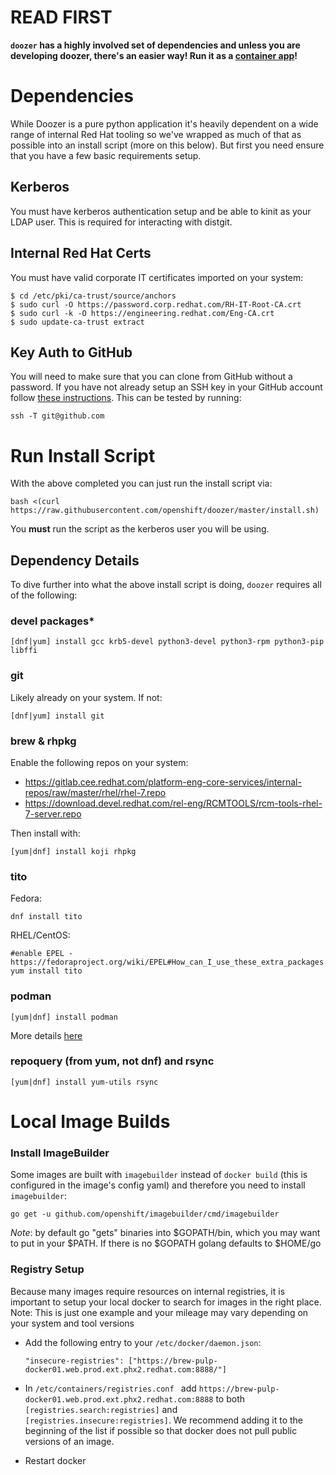 # READ FIRST
**`doozer` has a highly involved set of dependencies and unless you are developing doozer, there's an easier way! Run it as a [container app](Container.md)!**


# Dependencies

While Doozer is a pure python application it's heavily dependent on a wide range of internal Red Hat tooling so we've wrapped as much of that as possible into an install script (more on this below). But first you need ensure that you have a few basic requirements setup.


## Kerberos
You must have kerberos authentication setup and be able to kinit as your LDAP user. This is required for interacting with distgit.

## Internal Red Hat Certs
You must have valid corporate IT certificates imported on your system:


```
$ cd /etc/pki/ca-trust/source/anchors
$ sudo curl -O https://password.corp.redhat.com/RH-IT-Root-CA.crt
$ sudo curl -k -O https://engineering.redhat.com/Eng-CA.crt
$ sudo update-ca-trust extract
```

## Key Auth to GitHub

You will need to make sure that you can clone from GitHub without a password. If you have not already setup an SSH key in your GitHub account follow [these instructions](https://help.github.com/articles/adding-a-new-ssh-key-to-your-github-account/). This can be tested by running:

`ssh -T git@github.com`

# Run Install Script

With the above completed you can just run the install script via:

`bash <(curl https://raw.githubusercontent.com/openshift/doozer/master/install.sh)`

You **must** run the script as the kerberos user you will be using.

## Dependency Details

To dive further into what the above install script is doing, `doozer` requires all of the following:

### **devel packages***

`[dnf|yum] install gcc krb5-devel python3-devel python3-rpm python3-pip libffi`

### **git**

Likely already on your system. If not:

`[dnf|yum] install git`

### **brew & rhpkg**

Enable the following repos on your system:

- https://gitlab.cee.redhat.com/platform-eng-core-services/internal-repos/raw/master/rhel/rhel-7.repo
- https://download.devel.redhat.com/rel-eng/RCMTOOLS/rcm-tools-rhel-7-server.repo

Then install with:

`[yum|dnf] install koji rhpkg`


### **tito**

Fedora:

`dnf install tito`

RHEL/CentOS:
```
#enable EPEL - https://fedoraproject.org/wiki/EPEL#How_can_I_use_these_extra_packages.3F
yum install tito
```

### **podman**

`[yum|dnf] install podman`

More details [here](https://github.com/containers/libpod/blob/master/install.md)

### **repoquery** (from yum, not dnf) and **rsync**

`[yum|dnf] install yum-utils rsync`


# Local Image Builds

### Install ImageBuilder

Some images are built with `imagebuilder` instead of `docker build` (this is configured in the image's config yaml) and therefore you need to install `imagebuilder`:

 `go get -u github.com/openshift/imagebuilder/cmd/imagebuilder`

*Note*: by default go "gets" binaries into $GOPATH/bin, which you may want to put in your $PATH. If there is no $GOPATH golang defaults to $HOME/go

### Registry Setup

Because many images require resources on internal registries, it is important to setup your local docker to search for images in the right place.
Note: This is just one example and your mileage may vary depending on your system and tool versions

- Add the following entry to your `/etc/docker/daemon.json`:

    `"insecure-registries": ["https://brew-pulp-docker01.web.prod.ext.phx2.redhat.com:8888/"]`

- In `/etc/containers/registries.conf ` add `https://brew-pulp-docker01.web.prod.ext.phx2.redhat.com:8888` to both `[registries.search:registries]` and `[registries.insecure:registries]`. We recommend adding it to the beginning of the list if possible so that docker does not pull public versions of an image.

- Restart docker
